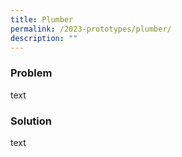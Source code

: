 ```yaml
---
title: Plumber
permalink: /2023-prototypes/plumber/
description: ""
---
```

### Problem
text

### Solution
text
